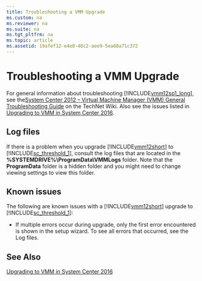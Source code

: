 ```yaml
---
title: Troubleshooting a VMM Upgrade
ms.custom: na
ms.reviewer: na
ms.suite: na
ms.tgt_pltfrm: na
ms.topic: article
ms.assetid: 19afef12-e4e8-40c2-aee9-5ea68a71c372
---
```

# Troubleshooting a VMM Upgrade
For general information about troubleshooting [!INCLUDE[vmm12sp1_long](Token/vmm12sp1_long_md.md)], see the[System Center 2012 – Virtual Machine Manager (VMM) General Troubleshooting Guide](http://social.technet.microsoft.com/wiki/contents/articles/8826.system-center-2012-virtual-machine-manager-vmm-general-troubleshooting-guide.aspx) on the TechNet Wiki. Also see the issues listed in [Upgrading to VMM in System Center 2016](Upgrading-to-VMM-in-System-Center-2016.md).

## Log files
If there is a problem when you upgrade [!INCLUDE[vmm12short](Token/vmm12short_md.md)] to [!INCLUDE[sc_threshold_1](Token/sc_threshold_1_md.md)], consult the log files that are located in the **%SYSTEMDRIVE%\\ProgramData\\VMMLogs** folder. Note that the **ProgramData** folder is a hidden folder and you might need to change viewing settings to view this folder.

## Known issues
The following are known issues with a [!INCLUDE[vmm12short](Token/vmm12short_md.md)] upgrade to [!INCLUDE[sc_threshold_1](Token/sc_threshold_1_md.md)]:

-   If multiple errors occur during upgrade, only the first error encountered is shown in the setup wizard. To see all errors that occurred, see the Log files.

## See Also
[Upgrading to VMM in System Center 2016](Upgrading-to-VMM-in-System-Center-2016.md)



